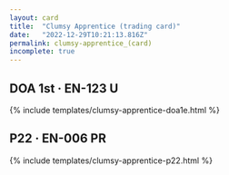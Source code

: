 ```yaml
---
layout: card
title:  "Clumsy Apprentice (trading card)"
date:   "2022-12-29T10:21:13.816Z"
permalink: clumsy-apprentice_(card)
incomplete: true
---
```


## DOA 1st &middot; EN-123 U

{% include templates/clumsy-apprentice-doa1e.html %}


## P22 &middot; EN-006 PR

{% include templates/clumsy-apprentice-p22.html %}

